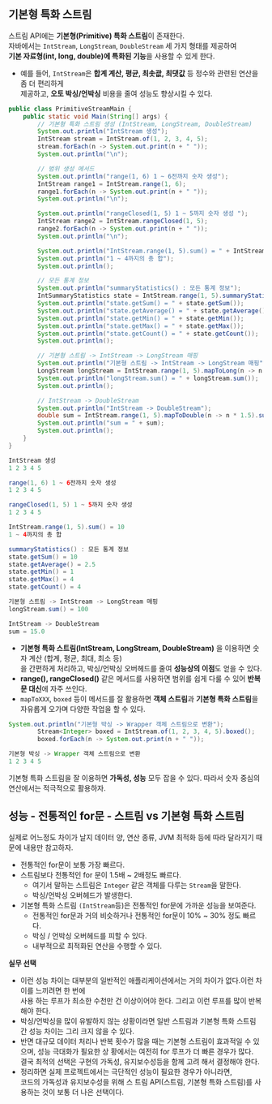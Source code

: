 ## 기본형 특화 스트림
  
스트림 API에는 **기본형(Primitive) 특화 스트림**이 존재한다.  
자바에서는 `IntStream`, `LongStream`, `DoubleStream` 세 가지 형태를 제공하여   
**기본 자료형(int, long, double)에 특화된 기능**을 사용할 수 있게 한다.  
- 예를 들어, `IntStream`은 **합계 계산, 평균, 최솟괎, 최댓값** 등 정수와 관련된 연산을 좀 더 편리하게  
    제공하고, **오토 박싱/언박싱** 비용을 줄여 성능도 향상시킬 수 있다.  

```java
public class PrimitiveStreamMain {
    public static void Main(String[] args) {
        // 기본형 특화 스트림 생성 (IntStream, LongStream, DoubleStream)
        System.out.println("IntStream 생성");
        IntStream stream = IntStream.of(1, 2, 3, 4, 5);
        stream.forEach(n -> System.out.print(n + " "));
        System.out.println("\n");

        // 범위 생성 메서드
        System.out.println("range(1, 6) 1 ~ 6전까지 숫자 생성");
        IntStream range1 = IntStream.range(1, 6);
        range1.forEach(n -> System.out.print(n + " "));
        System.out.println("\n");

        System.out.println("rangeClosed(1, 5) 1 ~ 5까지 숫자 생성 ");
        IntStream range2 = IntStream.rangeClosed(1, 5);
        range2.forEach(n -> System.out.print(n + " "));
        System.out.println("\n");

        System.out.println("IntStream.range(1, 5).sum() = " + IntStream.range(1, 5).sum());
        System.out.println("1 ~ 4까지의 총 합");
        System.out.println();

        // 모든 통계 정보
        System.out.println("summaryStatistics() : 모든 통계 정보");
        IntSummaryStatistics state = IntStream.range(1, 5).summaryStatistics();
        System.out.println("state.getSum() = " + state.getSum());
        System.out.println("state.getAverage() = " + state.getAverage());
        System.out.println("state.getMin() = " + state.getMin());
        System.out.println("state.getMax() = " + state.getMax());
        System.out.println("state.getCount() = " + state.getCount());
        System.out.println();

        // 기본형 스트림 -> IntStream -> LongStream 매핑
        System.out.println("기본형 스트림 -> IntStream -> LongStream 매핑");
        LongStream longStream = IntStream.range(1, 5).mapToLong(n -> n * 10L);
        System.out.println("longStream.sum() = " + longStream.sum());
        System.out.println();

        // IntStream -> DoubleStream
        System.out.println("IntStream -> DoubleStream");
        double sum = IntStream.range(1, 5).mapToDouble(n -> n * 1.5).sum();
        System.out.println("sum = " + sum);
        System.out.println();
    }
}
```

```java
IntStream 생성
1 2 3 4 5 

range(1, 6) 1 ~ 6전까지 숫자 생성
1 2 3 4 5 

rangeClosed(1, 5) 1 ~ 5까지 숫자 생성 
1 2 3 4 5 

IntStream.range(1, 5).sum() = 10
1 ~ 4까지의 총 합

summaryStatistics() : 모든 통계 정보
state.getSum() = 10
state.getAverage() = 2.5
state.getMin() = 1
state.getMax() = 4
state.getCount() = 4

기본형 스트림 -> IntStream -> LongStream 매핑
longStream.sum() = 100

IntStream -> DoubleStream
sum = 15.0
```
  
- **기본형 특화 스트림(IntStream, LongStream, DoubleStream)** 을 이용하면 숫자 계산 (합계, 평균, 최대, 최소 등)  
을 간편하게 처리하고, 박싱/언박싱 오버헤드를 줄여 **성능상의 이점**도 얻을 수 있다.  
- **range(), rangeClosed()** 같은 메서드를 사용하면 범위를 쉽게 다룰 수 있어 **반복문 대신**에 자주 쓰인다.  
- `mapToXXX`, `boxed` 등이 메서드를 잘 활용하면 **객체 스트림**과 **기본형 특화 스트림**을 자유롭게 오가며 다양한 작업을 할 수 있다.  
  
```java
System.out.println("기본형 박싱 -> Wrapper 객체 스트림으로 변환");
        Stream<Integer> boxed = IntStream.of(1, 2, 3, 4, 5).boxed();
        boxed.forEach(n -> System.out.print(n + " "));
```
  
```java
기본형 박싱 -> Wrapper 객체 스트림으로 변환
1 2 3 4 5 
```
  
기본형 특화 스트림을 잘 이용하면 **가독성, 성능** 모두 잡을 수 있다. 따라서 숫자 중심의 연산에서는 적극적으로 활용하자.  
  
## 성능 - 전통적인 for문 - 스트림 vs 기본형 특화 스트림
실제로 어느정도 차이가 날지 데이터 양, 연산 종류, JVM 최적화 등에 따라 달라지기 때문에 내용만 참고하자.  
- 전통적인 for문이 보통 가장 빠르다.
- 스트림보다 전통적인 for 문이 1.5배 ~ 2배정도 빠르다.
  - 여기서 말하는 스트림은 `Integer` 같은 객체를 다루는 `Stream`을 말한다.
  - 박싱/언박싱 오버헤드가 발생한다.  
- 기본형 특화 스트림 `(IntStream`등)은 전통적인 for문에 가까운 성능을 보여준다.  
  - 전통적인 for문과 거의 비슷하거나 전통적인 for문이 10% ~ 30% 정도 빠르다.
  - 박싱 / 언박싱 오버헤드를 피할 수 있다.
  - 내부적으로 최적화된 연산을 수행할 수 있다.

**실무 선택**  

- 이런 성능 차이는 대부분의 일반적인 애플리케이션에서는 거의 차이가 없다.이런 차이를 느끼려면 한 번에  
사용 하는 루프가 최소한 수천만 건 이상이어야 한다. 그리고 이런 루프를 많이 반복해야 한다.  
- 박싱/언박싱을 많이 유발하지 않는 상황이라면 일반 스트림과 기본형 특화 스트림 간 성능 차이는 그리 크지 않을 수 있다.  
- 반면 대규모 데이터 처리나 반복 횟수가 많을 때는 기본형 스트림이 효과적일 수 있으며, 성능 극대화가 필요한 상 황에서는 여전히 for 루프가 더 빠른 경우가 많다.    
결국 최적의 선택은 구현의 가독성, 유지보수성등을 함께 고려 해서 결정해야 한다.  
- 정리하면 실제 프로젝트에서는 극단적인 성능이 필요한 경우가 아니라면,  
코드의 가독성과 유지보수성을 위해 스 트림 API(스트림, 기본형 특화 스트림)를 사용하는 것이 보통 더 나은 선택이다.
